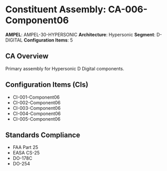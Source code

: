 # Constituent Assembly: CA-006-Component06

**AMPEL**: AMPEL-30-HYPERSONIC
**Architecture**: Hypersonic
**Segment**: D-DIGITAL
**Configuration Items**: 5

## CA Overview
Primary assembly for Hypersonic D Digital components.

## Configuration Items (CIs)
- CI-001-Component06
- CI-002-Component06
- CI-003-Component06
- CI-004-Component06
- CI-005-Component06

## Standards Compliance
- FAA Part 25
- EASA CS-25
- DO-178C
- DO-254
